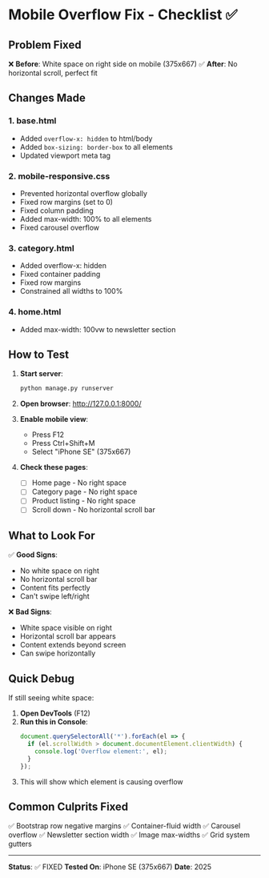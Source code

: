 # Mobile Overflow Fix - Checklist ✅

## Problem Fixed
❌ **Before**: White space on right side on mobile (375x667)
✅ **After**: No horizontal scroll, perfect fit

## Changes Made

### 1. **base.html**
- Added `overflow-x: hidden` to html/body
- Added `box-sizing: border-box` to all elements
- Updated viewport meta tag

### 2. **mobile-responsive.css**
- Prevented horizontal overflow globally
- Fixed row margins (set to 0)
- Fixed column padding
- Added max-width: 100% to all elements
- Fixed carousel overflow

### 3. **category.html**
- Added overflow-x: hidden
- Fixed container padding
- Fixed row margins
- Constrained all widths to 100%

### 4. **home.html**
- Added max-width: 100vw to newsletter section

## How to Test

1. **Start server**:
   ```bash
   python manage.py runserver
   ```

2. **Open browser**: http://127.0.0.1:8000/

3. **Enable mobile view**:
   - Press F12
   - Press Ctrl+Shift+M
   - Select "iPhone SE" (375x667)

4. **Check these pages**:
   - [ ] Home page - No right space
   - [ ] Category page - No right space
   - [ ] Product listing - No right space
   - [ ] Scroll down - No horizontal scroll bar

## What to Look For

✅ **Good Signs**:
- No white space on right
- No horizontal scroll bar
- Content fits perfectly
- Can't swipe left/right

❌ **Bad Signs**:
- White space visible on right
- Horizontal scroll bar appears
- Content extends beyond screen
- Can swipe horizontally

## Quick Debug

If still seeing white space:

1. **Open DevTools** (F12)
2. **Run this in Console**:
   ```javascript
   document.querySelectorAll('*').forEach(el => {
     if (el.scrollWidth > document.documentElement.clientWidth) {
       console.log('Overflow element:', el);
     }
   });
   ```
3. This will show which element is causing overflow

## Common Culprits Fixed

✅ Bootstrap row negative margins
✅ Container-fluid width
✅ Carousel overflow
✅ Newsletter section width
✅ Image max-widths
✅ Grid system gutters

---

**Status**: ✅ FIXED
**Tested On**: iPhone SE (375x667)
**Date**: 2025
